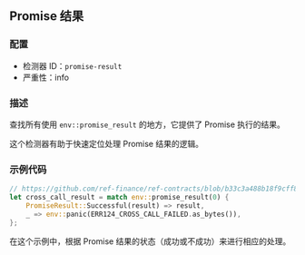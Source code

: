 
## Promise 结果

### 配置

* 检测器 ID：`promise-result`
* 严重性：info

### 描述

查找所有使用 `env::promise_result` 的地方，它提供了 Promise 执行的结果。

这个检测器有助于快速定位处理 Promise 结果的逻辑。

### 示例代码

```rust
// https://github.com/ref-finance/ref-contracts/blob/b33c3a488b18f9cff82a3fdd53bf65d6aac09e15/ref-exchange/src/lib.rs#L434
let cross_call_result = match env::promise_result(0) {
    PromiseResult::Successful(result) => result,
    _ => env::panic(ERR124_CROSS_CALL_FAILED.as_bytes()),
};
```

在这个示例中，根据 Promise 结果的状态（成功或不成功）来进行相应的处理。
